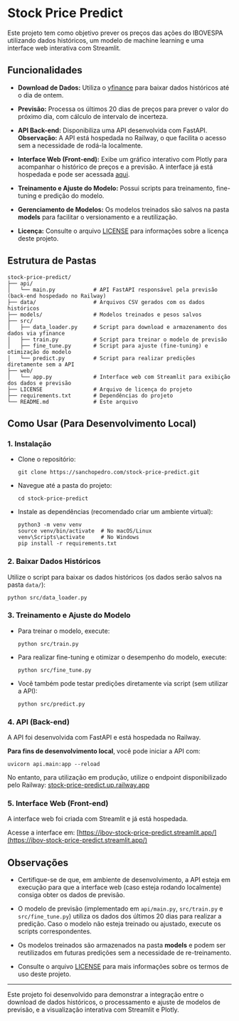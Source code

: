 # Stock Price Predict

Este projeto tem como objetivo prever os preços das ações do IBOVESPA utilizando dados históricos, um modelo de machine learning e uma interface web interativa com Streamlit.

## Funcionalidades

- **Download de Dados:** Utiliza o [yfinance](https://pypi.org/project/yfinance/) para baixar dados históricos até o dia de ontem.

- **Previsão:** Processa os últimos 20 dias de preços para prever o valor do próximo dia, com cálculo de intervalo de incerteza.

- **API Back-end:** Disponibiliza uma API desenvolvida com FastAPI. **Observação:** A API está hospedada no Railway, o que facilita o acesso sem a necessidade de rodá-la localmente.

- **Interface Web (Front-end):** Exibe um gráfico interativo com Plotly para acompanhar o histórico de preços e a previsão. A interface já está hospedada e pode ser acessada [aqui](https://ibov-stock-price-predict.streamlit.app/).

- **Treinamento e Ajuste do Modelo:** Possui scripts para treinamento, fine-tuning e predição do modelo.

- **Gerenciamento de Modelos:** Os modelos treinados são salvos na pasta **models** para facilitar o versionamento e a reutilização.

- **Licença:** Consulte o arquivo [LICENSE](LICENSE) para informações sobre a licença deste projeto.

## Estrutura de Pastas

```
stock-price-predict/
├── api/
│   └── main.py            # API FastAPI responsável pela previsão (back-end hospedado no Railway)
├── data/                  # Arquivos CSV gerados com os dados históricos
├── models/                # Modelos treinados e pesos salvos
├── src/
│   ├── data_loader.py     # Script para download e armazenamento dos dados via yfinance
│   ├── train.py           # Script para treinar o modelo de previsão
│   ├── fine_tune.py       # Script para ajuste (fine-tuning) e otimização do modelo
│   └── predict.py         # Script para realizar predições diretamente sem a API
├── web/
│   └── app.py             # Interface web com Streamlit para exibição dos dados e previsão
├── LICENSE                # Arquivo de licença do projeto
├── requirements.txt       # Dependências do projeto
└── README.md              # Este arquivo
```

## Como Usar (Para Desenvolvimento Local)

### 1. Instalação
- Clone o repositório:
  ```
  git clone https://sanchopedro.com/stock-price-predict.git
  ```
- Navegue até a pasta do projeto:
  ```
  cd stock-price-predict
  ```
- Instale as dependências (recomendado criar um ambiente virtual):
  ```
  python3 -m venv venv
  source venv/bin/activate  # No macOS/Linux
  venv\Scripts\activate     # No Windows
  pip install -r requirements.txt
  ```

### 2. Baixar Dados Históricos
Utilize o script para baixar os dados históricos (os dados serão salvos na pasta `data/`):
```
python src/data_loader.py
```

### 3. Treinamento e Ajuste do Modelo
- Para treinar o modelo, execute:
  ```
  python src/train.py
  ```
- Para realizar fine-tuning e otimizar o desempenho do modelo, execute:
  ```
  python src/fine_tune.py
  ```
- Você também pode testar predições diretamente via script (sem utilizar a API):
  ```
  python src/predict.py
  ```

### 4. API (Back-end)
A API foi desenvolvida com FastAPI e está hospedada no Railway.  

**Para fins de desenvolvimento local**, você pode iniciar a API com:
```
uvicorn api.main:app --reload
```
No entanto, para utilização em produção, utilize o endpoint disponibilizado pelo Railway: [stock-price-predict.up.railway.app](https://stock-price-predict.up.railway.app/)

### 5. Interface Web (Front-end)
A interface web foi criada com Streamlit e já está hospedada.  

Acesse a interface em: [https://ibov-stock-price-predict.streamlit.app/](https://ibov-stock-price-predict.streamlit.app/)

## Observações

- Certifique-se de que, em ambiente de desenvolvimento, a API esteja em execução para que a interface web (caso esteja rodando localmente) consiga obter os dados de previsão.

- O modelo de previsão (implementado em `api/main.py`, `src/train.py` e `src/fine_tune.py`) utiliza os dados dos últimos 20 dias para realizar a predição. Caso o modelo não esteja treinado ou ajustado, execute os scripts correspondentes.

- Os modelos treinados são armazenados na pasta **models** e podem ser reutilizados em futuras predições sem a necessidade de re-treinamento.

- Consulte o arquivo [LICENSE](LICENSE) para mais informações sobre os termos de uso deste projeto.

---

Este projeto foi desenvolvido para demonstrar a integração entre o download de dados históricos, o processamento e ajuste de modelos de previsão, e a visualização interativa com Streamlit e Plotly.